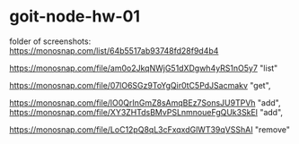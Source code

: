 # goit-node-hw-01


folder of screenshots: https://monosnap.com/list/64b5517ab93748fd28f9d4b4

https://monosnap.com/file/am0o2JkqNWjG51dXDgwh4yRS1nO5y7 "list"

https://monosnap.com/file/07lO6SGz9ToYgQir0tC5PdJSacmakv "get",

https://monosnap.com/file/lO0QrInGmZ8sAmqBEz7SonsJU9TPVh "add",
https://monosnap.com/file/XY3ZHTdsBMvPSLnmnoueFgQUk3SkEl "add",

https://monosnap.com/file/LoC12pQ8qL3cFxqxdGlWT39qVSShAI "remove"



